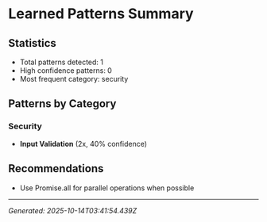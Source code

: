 # Learned Patterns Summary

## Statistics
- Total patterns detected: 1
- High confidence patterns: 0
- Most frequent category: security

## Patterns by Category


### Security
- **Input Validation** (2x, 40% confidence)


## Recommendations
- Use Promise.all for parallel operations when possible

---
*Generated: 2025-10-14T03:41:54.439Z*
